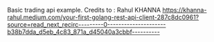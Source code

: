 Basic trading api example. Credits to : Rahul KHANNA 
https://khanna-rahul.medium.com/your-first-golang-rest-api-client-287c8dc0961?source=read_next_recirc---------0---------------------b38b7dda_d5eb_4c83_871a_d45040a3cbbf----------
